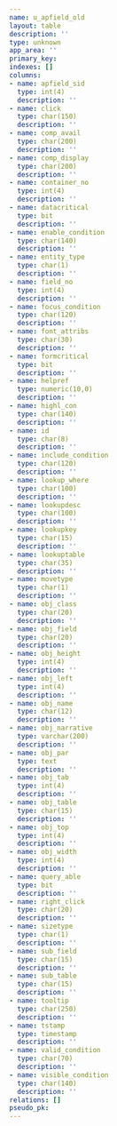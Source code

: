 ```yaml
---
name: u_apfield_old
layout: table
description: ''
type: unknown
app_area: ''
primary_key: 
indexes: []
columns:
- name: apfield_sid
  type: int(4)
  description: ''
- name: click
  type: char(150)
  description: ''
- name: comp_avail
  type: char(200)
  description: ''
- name: comp_display
  type: char(200)
  description: ''
- name: container_no
  type: int(4)
  description: ''
- name: datacritical
  type: bit
  description: ''
- name: enable_condition
  type: char(140)
  description: ''
- name: entity_type
  type: char(1)
  description: ''
- name: field_no
  type: int(4)
  description: ''
- name: focus_condition
  type: char(120)
  description: ''
- name: font_attribs
  type: char(30)
  description: ''
- name: formcritical
  type: bit
  description: ''
- name: helpref
  type: numeric(10,0)
  description: ''
- name: highl_con
  type: char(140)
  description: ''
- name: id
  type: char(8)
  description: ''
- name: include_condition
  type: char(120)
  description: ''
- name: lookup_where
  type: char(100)
  description: ''
- name: lookupdesc
  type: char(100)
  description: ''
- name: lookupkey
  type: char(15)
  description: ''
- name: lookuptable
  type: char(35)
  description: ''
- name: movetype
  type: char(1)
  description: ''
- name: obj_class
  type: char(20)
  description: ''
- name: obj_field
  type: char(20)
  description: ''
- name: obj_height
  type: int(4)
  description: ''
- name: obj_left
  type: int(4)
  description: ''
- name: obj_name
  type: char(12)
  description: ''
- name: obj_narrative
  type: varchar(200)
  description: ''
- name: obj_par
  type: text
  description: ''
- name: obj_tab
  type: int(4)
  description: ''
- name: obj_table
  type: char(15)
  description: ''
- name: obj_top
  type: int(4)
  description: ''
- name: obj_width
  type: int(4)
  description: ''
- name: query_able
  type: bit
  description: ''
- name: right_click
  type: char(20)
  description: ''
- name: sizetype
  type: char(1)
  description: ''
- name: sub_field
  type: char(15)
  description: ''
- name: sub_table
  type: char(15)
  description: ''
- name: tooltip
  type: char(250)
  description: ''
- name: tstamp
  type: timestamp
  description: ''
- name: valid_condition
  type: char(70)
  description: ''
- name: visible_condition
  type: char(140)
  description: ''
relations: []
pseudo_pk: 
---
```



